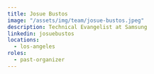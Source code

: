 ```yaml
---
title: Josue Bustos
image: "/assets/img/team/josue-bustos.jpeg"
description: Technical Evangelist at Samsung
linkedin: josuebustos
locations:
  - los-angeles
roles:
  - past-organizer
---
```

